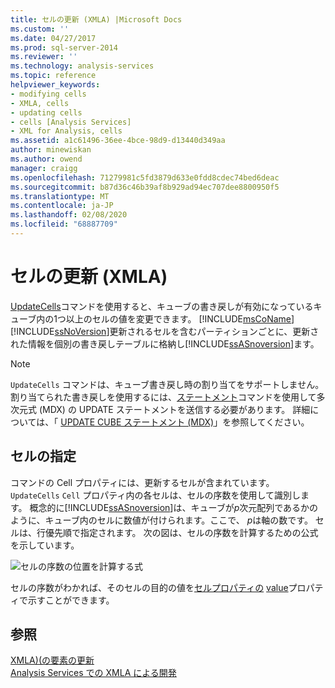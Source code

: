 ```yaml
---
title: セルの更新 (XMLA) |Microsoft Docs
ms.custom: ''
ms.date: 04/27/2017
ms.prod: sql-server-2014
ms.reviewer: ''
ms.technology: analysis-services
ms.topic: reference
helpviewer_keywords:
- modifying cells
- XMLA, cells
- updating cells
- cells [Analysis Services]
- XML for Analysis, cells
ms.assetid: a1c61496-36ee-4bce-98d9-d13440d349aa
author: minewiskan
ms.author: owend
manager: craigg
ms.openlocfilehash: 71279981c5fd3879d633e0fdd8cdec74bed6deac
ms.sourcegitcommit: b87d36c46b39af8b929ad94ec707dee8800950f5
ms.translationtype: MT
ms.contentlocale: ja-JP
ms.lasthandoff: 02/08/2020
ms.locfileid: "68887709"
---
```

# <a name="updating-cells-xmla"></a>セルの更新 (XMLA)
  [UpdateCells](https://docs.microsoft.com/bi-reference/xmla/xml-elements-commands/updatecells-element-xmla)コマンドを使用すると、キューブの書き戻しが有効になっているキューブ内の1つ以上のセルの値を変更できます。 [!INCLUDE[msCoName](../../includes/msconame-md.md)][!INCLUDE[ssNoVersion](../../includes/ssnoversion-md.md)]更新されるセルを含むパーティションごとに、更新された情報を個別の書き戻しテーブルに格納し[!INCLUDE[ssASnoversion](../../includes/ssasnoversion-md.md)]ます。  
  
> [!NOTE]  
>  
  `UpdateCells` コマンドは、キューブ書き戻し時の割り当てをサポートしません。 割り当てられた書き戻しを使用するには、[ステートメント](https://docs.microsoft.com/bi-reference/xmla/xml-elements-commands/statement-element-xmla)コマンドを使用して多次元式 (MDX) の UPDATE ステートメントを送信する必要があります。 詳細については、「 [UPDATE CUBE ステートメント &#40;MDX&#41;](/sql/mdx/mdx-data-manipulation-update-cube)」を参照してください。  
  
## <a name="specifying-cells"></a>セルの指定  
 コマンドの Cell プロパティには、更新するセルが含まれています。 [](https://docs.microsoft.com/bi-reference/xmla/xml-elements-properties/cell-element-xmla) `UpdateCells` 
  `Cell` プロパティ内の各セルは、セルの序数を使用して識別します。 概念的に[!INCLUDE[ssASnoversion](../../includes/ssasnoversion-md.md)]は、キューブが*p*次元配列であるかのように、キューブ内のセルに数値が付けられます。ここで、 *p*は軸の数です。 セルは、行優先順で指定されます。 次の図は、セルの序数を計算するための公式を示しています。  
  
 ![セルの序数の位置を計算する式](https://docs.microsoft.com/analysis-services/analysis-services/dev-guide/media/cellordinalformula.gif "セルの序数の位置を計算する式")  
  
 セルの序数がわかれば、そのセルの目的の値を[セルプロパティの](https://docs.microsoft.com/bi-reference/xmla/xml-elements-properties/cell-element-xmla) [value](https://docs.microsoft.com/bi-reference/xmla/xml-elements-properties/value-element-xmla)プロパティで示すことができます。  
  
## <a name="see-also"></a>参照  
 [XMLA&#41;&#40;の要素の更新](https://docs.microsoft.com/bi-reference/xmla/xml-elements-commands/update-element-xmla)   
 [Analysis Services での XMLA による開発](../multidimensional-models-scripting-language-assl-xmla/developing-with-xmla-in-analysis-services.md)  
  
  
